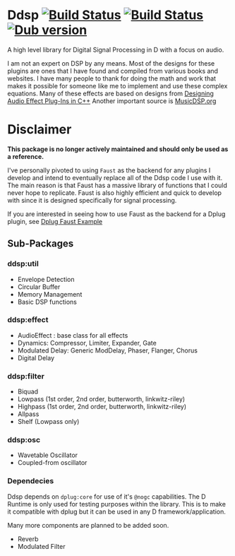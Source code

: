 # Ddsp [![Build Status](https://travis-ci.org/ctrecordings/Ddsp.svg?branch=master)](https://travis-ci.org/ctrecordings/Ddsp) [![Build Status](https://cutthroughrecordings.visualstudio.com/Ddsp/_apis/build/status/ctrecordings.Ddsp?branchName=master)](https://cutthroughrecordings.visualstudio.com/Ddsp/_build/latest?definitionId=2&branchName=master) [![Dub version](https://img.shields.io/dub/v/ddsp.svg)](https://code.dlang.org/packages/ddsp) 
A high level library for Digital Signal Processing in D with a focus on audio.

I am not an expert on DSP by any means.  Most of the designs for these plugins are ones that I have found and compiled from various books and websites.
I have many people to thank for doing the math and work that makes it possible for someone like me to implement and use these complex equations.
Many of these effects are based on designs from [Designing Audio Effect Plug-Ins in C++](http://www.willpirkle.com/about/books/)
Another important source is [MusicDSP.org](http://www.musicdsp.org)

# Disclaimer
**This package is no longer actively maintained and should only be used as a reference.**

I've personally pivoted to using `Faust` as the backend for any plugins I develop and intend to eventually replace all of the Ddsp code I use with it.  The main reason is that Faust has a massive library of functions that I could never hope to replicate.  Faust is also highly efficient and quick to develop with since it is designed specifically for signal processing.

If you are interested in seeing how to use Faust as the backend for a Dplug plugin, see [Dplug Faust Example](https://github.com/ctrecordings/dplug-faust-example)

## Sub-Packages

### ddsp:util
- Envelope Detection
- Circular Buffer
- Memory Management
- Basic DSP functions

### ddsp:effect
- AudioEffect : base class for all effects
- Dynamics: Compressor, Limiter, Expander, Gate
- Modulated Delay: Generic ModDelay, Phaser, Flanger, Chorus
- Digital Delay

### ddsp:filter
- Biquad
- Lowpass (1st order, 2nd order, butterworth, linkwitz-riley)
- Highpass (1st order, 2nd order, butterworth, linkwitz-riley)
- Allpass
- Shelf (Lowpass only)

### ddsp:osc
- Wavetable Oscillator
- Coupled-from oscillator

### Dependecies
Ddsp depends on `dplug:core` for use of it's `@nogc` capabilities.  The D Runtime is only used for testing purposes within the library.  This is to make it compatible with dplug but it can be used in any D framework/application.

Many more components are planned to be added soon.
- Reverb
- Modulated Filter